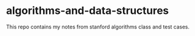 # algorithms-and-data-structures
This repo contains my notes from stanford algorithms class and test cases.
